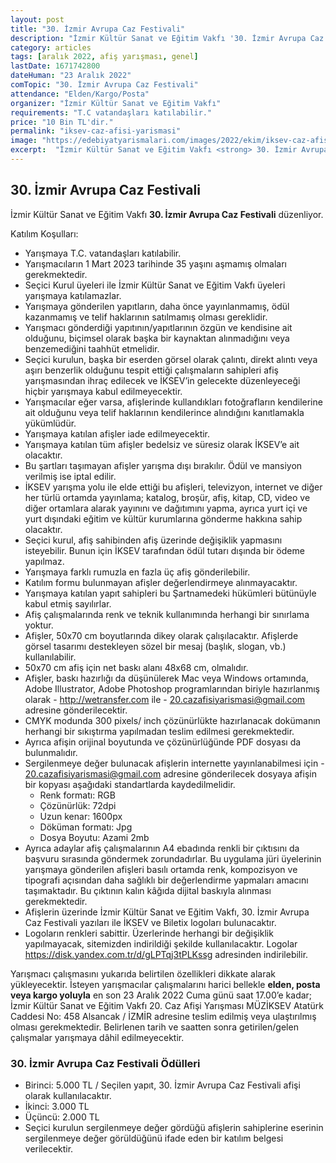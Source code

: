 ```yaml
---
layout: post
title: "30. İzmir Avrupa Caz Festivali"
description: "İzmir Kültür Sanat ve Eğitim Vakfı '30. İzmir Avrupa Caz Festivali' düzenliyor."
category: articles
tags: [aralık 2022, afiş yarışması, genel]
lastDate: 1671742800
dateHuman: "23 Aralık 2022"
comTopic: "30. İzmir Avrupa Caz Festivali"
attendance: "Elden/Kargo/Posta"
organizer: "İzmir Kültür Sanat ve Eğitim Vakfı"
requirements: "T.C vatandaşları katılabilir."
price: "10 Bin TL'dir."
permalink: "iksev-caz-afisi-yarismasi"
image: "https://edebiyatyarismalari.com/images/2022/ekim/iksev-caz-afisi-yarismasi.jpg"
excerpt:  "İzmir Kültür Sanat ve Eğitim Vakfı <strong> 30. İzmir Avrupa Caz Festivali </strong> düzenliyor."
---
```


## 30. İzmir Avrupa Caz Festivali
İzmir Kültür Sanat ve Eğitim Vakfı **30. İzmir Avrupa Caz Festivali** düzenliyor.  

Katılım Koşulları:
- Yarışmaya T.C. vatandaşları katılabilir.
- Yarışmacıların 1 Mart 2023 tarihinde 35 yaşını aşmamış olmaları gerekmektedir.
- Seçici Kurul üyeleri ile İzmir Kültür Sanat ve Eğitim Vakfı üyeleri yarışmaya katılamazlar. 
- Yarışmaya gönderilen yapıtların, daha önce yayınlanmamış, ödül kazanmamış ve telif haklarının satılmamış olması gereklidir.
- Yarışmacı gönderdiği yapıtının/yapıtlarının özgün ve kendisine ait olduğunu, biçimsel olarak başka bir kaynaktan alınmadığını veya benzemediğini taahhüt etmelidir.
- Seçici kurulun, başka bir eserden görsel olarak çalıntı, direkt alıntı veya aşırı benzerlik olduğunu tespit ettiği çalışmaların sahipleri afiş yarışmasından ihraç edilecek ve İKSEV’in gelecekte düzenleyeceği hiçbir yarışmaya kabul edilmeyecektir.
- Yarışmacılar eğer varsa, afişlerinde kullandıkları fotoğrafların kendilerine ait olduğunu veya telif haklarının kendilerince alındığını kanıtlamakla yükümlüdür. 
- Yarışmaya katılan afişler iade edilmeyecektir.
- Yarışmaya katılan tüm afişler bedelsiz ve süresiz olarak İKSEV’e ait olacaktır. 
- Bu şartları taşımayan afişler yarışma dışı bırakılır. Ödül ve mansiyon verilmiş ise iptal edilir.   
- İKSEV yarışma yolu ile elde ettiği bu afişleri, televizyon, internet ve diğer her türlü ortamda yayınlama; katalog, broşür, afiş, kitap, CD, video ve diğer ortamlara alarak yayınını ve dağıtımını yapma, ayrıca yurt içi ve yurt dışındaki eğitim ve kültür kurumlarına gönderme hakkına sahip olacaktır.  
- Seçici kurul, afiş sahibinden afiş üzerinde değişiklik yapmasını isteyebilir. Bunun için İKSEV tarafından ödül tutarı dışında bir ödeme yapılmaz.
- Yarışmaya farklı rumuzla en fazla üç afiş gönderilebilir.
- Katılım formu bulunmayan afişler değerlendirmeye alınmayacaktır. 
- Yarışmaya katılan yapıt sahipleri bu Şartnamedeki hükümleri bütünüyle kabul etmiş sayılırlar.
- Afiş çalışmalarında renk ve teknik kullanımında herhangi bir sınırlama yoktur. 
- Afişler, 50x70 cm boyutlarında dikey olarak çalışılacaktır. Afişlerde görsel tasarımı destekleyen sözel bir mesaj (başlık, slogan, vb.) kullanılabilir.
- 50x70 cm afiş için net baskı alanı 48x68 cm, olmalıdır.
- Afişler, baskı hazırlığı da düşünülerek Mac veya Windows ortamında, Adobe Illustrator, Adobe Photoshop programlarından biriyle hazırlanmış olarak - http://wetransfer.com ile - 20.cazafisiyarismasi@gmail.com adresine gönderilecektir.
- CMYK modunda 300 pixels/ inch çözünürlükte hazırlanacak dokümanın herhangi bir sıkıştırma yapılmadan teslim edilmesi gerekmektedir.
- Ayrıca afişin orijinal boyutunda ve çözünürlüğünde PDF dosyası da bulunmalıdır.
-  Sergilenmeye değer bulunacak afişlerin internette yayınlanabilmesi için - 20.cazafisiyarismasi@gmail.com adresine gönderilecek dosyaya afişin bir kopyası aşağıdaki standartlarda kaydedilmelidir.
    - Renk formatı: RGB
    - Çözünürlük: 72dpi
    - Uzun kenar: 1600px
    - Döküman formatı: Jpg
    - Dosya Boyutu: Azami 2mb
- Ayrıca  adaylar afiş çalışmalarının A4 ebadında renkli bir çıktısını da başvuru sırasında göndermek zorundadırlar. Bu uygulama jüri  üyelerinin yarışmaya gönderilen afişleri basılı ortamda renk, kompozisyon ve tipografi açısından daha sağlıklı bir değerlendirme yapmaları amacını taşımaktadır. Bu çıktının kalın kâğıda dijital baskıyla alınması gerekmektedir.
- Afişlerin üzerinde İzmir Kültür Sanat ve Eğitim Vakfı, 30. İzmir Avrupa Caz Festivali yazıları ile İKSEV ve Biletix logoları bulunacaktır.
- Logoların renkleri sabittir. Üzerlerinde herhangi bir değişiklik yapılmayacak, sitemizden indirildiği şekilde kullanılacaktır. Logolar https://disk.yandex.com.tr/d/gLPTqj3tPLKssg adresinden indirilebilir.


Yarışmacı çalışmasını yukarıda belirtilen özellikleri dikkate alarak yükleyecektir. İsteyen yarışmacılar çalışmalarını harici bellekle **elden, posta veya kargo yoluyla** en son 23 Aralık 2022 Cuma günü saat 17.00’e kadar;  
İzmir Kültür Sanat ve Eğitim Vakfı 20. Caz Afişi Yarışması MÜZİKSEV Atatürk Caddesi No: 458 Alsancak / İZMİR
adresine teslim edilmiş veya ulaştırılmış olması gerekmektedir. Belirlenen tarih ve saatten sonra getirilen/gelen çalışmalar yarışmaya dâhil edilmeyecektir.  


### 30. İzmir Avrupa Caz Festivali Ödülleri
- Birinci: 5.000 TL / Seçilen yapıt, 30. İzmir Avrupa Caz Festivali afişi olarak kullanılacaktır.
- İkinci: 3.000 TL
- Üçüncü: 2.000 TL
- Seçici kurulun sergilenmeye değer gördüğü afişlerin sahiplerine eserinin sergilenmeye değer görüldüğünü ifade eden bir katılım belgesi verilecektir.